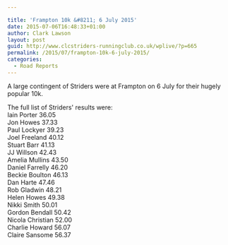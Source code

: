 ```yaml
---

title: 'Frampton 10k &#8211; 6 July 2015'
date: 2015-07-06T16:48:33+01:00
author: Clark Lawson
layout: post
guid: http://www.clcstriders-runningclub.co.uk/wplive/?p=665
permalink: /2015/07/frampton-10k-6-july-2015/
categories:
  - Road Reports
---
```

A large contingent of Striders were at Frampton on 6 July for their hugely popular 10k.<!--more-->

The full list of Striders' results were:  
Iain Porter 36.05  
Jon Howes 37.33  
Paul Lockyer 39.23  
Joel Freeland 40.12  
Stuart Barr 41.13  
JJ Willson 42.43  
Amelia Mullins 43.50  
Daniel Farrelly 46.20  
Beckie Boulton 46.13  
Dan Harte 47.46  
Rob Gladwin 48.21  
Helen Howes 49.38  
Nikki Smith 50.01  
Gordon Bendall 50.42  
Nicola Christian 52.00  
Charlie Howard 56.07  
Claire Sansome 56.37